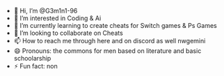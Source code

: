 - 👋 Hi, I’m @G3m1n1-96
- 👀 I’m interested in Coding & Ai
- 🌱 I’m currently learning to create cheats for Switch games & Ps Games
- 💞️ I’m looking to collaborate on Cheats 
- 📫 How to reach me through here and on discord as well nwgemini
- 😄 Pronouns: the commons for men based on literature and basic schoolarship 
- ⚡ Fun fact: non

<!---
G3m1n1-96/G3m1n1-96 is a ✨ special ✨ repository because its `README.md` (this file) appears on your GitHub profile.
You can click the Preview link to take a look at your changes.
--->
